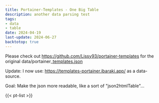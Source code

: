 ```yaml
---
title: Portainer-Templates - One Big Table
description: another data parsing test
tags:
- data
- table
date: 2024-04-19
last-update: 2024-06-27
backtotop: true
---
```

Please check out https://github.com/Lissy93/portainer-templates for the original data/portainer_[templates.json](https://raw.githubusercontent.com/Lissy93/portainer-templates/main/templates.json)

Update: I now use: https://templates-portainer.ibaraki.app/ as a data-source.

Goal: Make the json more readable, like a sort of "json2htmlTable"...

{{< pt-list >}}


